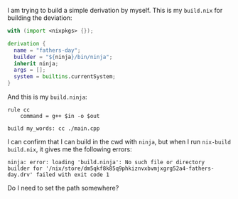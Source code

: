 I am trying to build a simple derivation by myself.  This is my `build.nix` for building the deviation:

```nix
with (import <nixpkgs> {});

derivation {
  name = "fathers-day";
  builder = "${ninja}/bin/ninja";
  inherit ninja;
  args = [];
  system = builtins.currentSystem;
}
```

And this is my `build.ninja`:

```ninja
rule cc
    command = g++ $in -o $out

build my_words: cc ./main.cpp
```

I can confirm that I can build in the cwd with `ninja`, but when I run `nix-build build.nix`, it gives me the following errors:

```shell
ninja: error: loading 'build.ninja': No such file or directory
builder for '/nix/store/dm5qkf8k85q9phkiznvxbvmjxgrg52a4-fathers-day.drv' failed with exit code 1
```

Do I need to set the path somewhere? 
